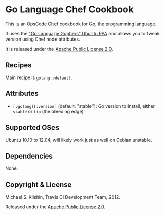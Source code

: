 # Go Language Chef Cookbook

This is an OpsCode Chef cookbook for [Go, the programming language](http://golang.org).

It uses the ["Go Language Gophers" Ubuntu PPA](https://launchpad.net/~gophers/+archive/go)
and allows you to tweak version using Chef node attributes.

It is released under the [Apache Public License 2.0](http://www.apache.org/licenses/LICENSE-2.0.html).


## Recipes

Main recipe is `golang::default`.


## Attributes

* `[:golang][:version]` (default: "stable"): Go version to install, either `stable` or `tip` (the bleeding edge)


## Supported OSes

Ubuntu 10.10 to 12.04, will likely work just as well on Debian unstable.


## Dependencies

None.


## Copyright & License

Michael S. Klishin, Travis CI Development Team, 2012.

Released under the [Apache Public License 2.0](http://www.apache.org/licenses/LICENSE-2.0.html).
